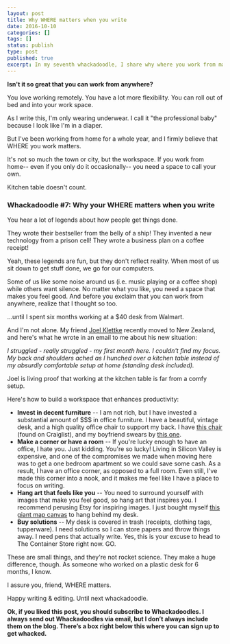```yaml
---
layout: post
title: Why WHERE matters when you write
date: 2016-10-10
categories: []
tags: []
status: publish
type: post
published: true
excerpt: In my seventh whackadoodle, I share why where you work from matters.
---
```


__Isn't it so great that you can work from anywhere?__

You love working remotely. You have a lot more flexibility. You can roll out of bed and into your work space.

As I write this, I'm only wearing underwear. I call it "the professional baby" because I look like I'm in a diaper.

But I've been working from home for a whole year, and I firmly believe that WHERE you work matters.

It's not so much the town or city, but the workspace. If you work from home-- even if you only do it occasionally-- you need a space to call your own.


Kitchen table doesn't count.

### Whackadoodle #7: Why your WHERE matters when you write

You hear a lot of legends about how people get things done.

They wrote their bestseller from the belly of a ship! They invented a new technology from a prison cell! They wrote a business plan on a coffee receipt!

Yeah, these legends are fun, but they don't reflect reality. When most of us sit down to get stuff done, we go for our computers.

Some of us like some noise around us (i.e. music playing or a coffee shop) while others want silence.
No matter what you like, you need a space that makes you feel good. And before you exclaim that you can work from anywhere, realize that I thought so too.

...until I spent six months working at a $40 desk from Walmart.

And I'm not alone. My friend [Joel Klettke](http://businesscasualcopywriting.com/) recently moved to New Zealand, and here's what he wrote in an email to me about his new situation:

*I struggled - really struggled - my first month here. I couldn't find my focus. My back and shoulders ached as I hunched over a kitchen table instead of my absurdly comfortable setup at home (standing desk included).*

Joel is living proof that working at the kitchen table is far from a comfy setup.

Here's how to build a workspace that enhances productivity:

* __Invest in decent furniture__ -- I am not rich, but I have invested a substantial amount of $$$ in office furniture. I have a beautiful, vintage desk, and a high quality office chair to support my back. I have [this chair](http://www.hermanmiller.com/products/seating/performance-work-chairs/sayl-chairs.html) (found on Craiglist), and my boyfriend swears by [this one](http://www.hermanmiller.com/products/seating/performance-work-chairs/embody-chairs.html).
*  __Make a corner or have a room__ -- If you're lucky enough to have an office, I hate you. Just kidding. You're so lucky! Living in Silicon Valley is expensive, and one of the compromises we made when moving here was to get a one bedroom apartment so we could save some cash. As a result, I have an office corner, as opposed to a full room. Even still, I've made this corner into a nook, and it makes me feel like I have a place to focus on writing. 
* __Hang art that feels like you__ -- You need to surround yourself with images that make you feel good, so hang art that inspires you. I recommend perusing Etsy for inspiring images. I just bought myself [this giant map canvas](https://www.etsy.com/listing/270923158/personalized-push-pin-map-world-map-push?ga_order=most_relevant&ga_search_type=all&ga_view_type=gallery&ga_search_query=push%20pin%20canvas%20map&ref=sr_gallery_6) to hang behind my desk. 
* __Buy solutions__ -- My desk is covered in trash (receipts, clothing tags, tupperware). I need solutions so I can store papers and throw things away. I need pens that actually write. Yes, this is your excuse to head to The Container Store right now. GO. 

These are small things, and they're not rocket science. They make a huge difference, though. As someone who worked on a plastic desk for 6 months, I know.

I assure you, friend, WHERE matters.

Happy writing & editing. Until next whackadoodle.

__Ok, if you liked this post, you should subscribe to Whackadoodles. I always send out Whackadoodles via email, but I don’t always include them on the blog. There’s a box right below this where you can sign up to get whacked.__

